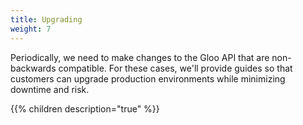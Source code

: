 ```yaml
---
title: Upgrading
weight: 7
---
```


Periodically, we need to make changes to the Gloo API that are non-backwards compatible. For these cases, 
we'll provide guides so that customers can upgrade production environments while minimizing downtime and risk. 

{{% children description="true" %}}
